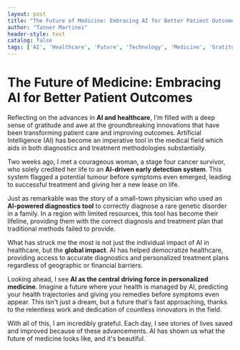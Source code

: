 ```yaml
---
layout: post
title: "The Future of Medicine: Embracing AI for Better Patient Outcomes"
author: "Tanner Martinez"
header-style: text
catalog: false
tags: ['AI', 'Healthcare', 'Future', 'Technology', 'Medicine', 'Gratitude', 'Patient Care']
---
```


# The Future of Medicine: Embracing AI for Better Patient Outcomes

Reflecting on the advances in **AI and healthcare**, I'm filled with a deep sense of gratitude and awe at the groundbreaking innovations that have been transforming patient care and improving outcomes. Artificial Intelligence (AI) has become an imperative tool in the medical field which aids in both diagnostics and treatment methodologies substantially.

Two weeks ago, I met a courageous woman, a stage four cancer survivor, who solely credited her life to an **AI-driven early detection system**. This system flagged a potential tumour before symptoms even emerged, leading to successful treatment and giving her a new lease on life. 

Just as remarkable was the story of a small-town physician who used an **AI-powered diagnostics tool** to correctly diagnose a rare genetic disorder in a family. In a region with limited resources, this tool has become their lifeline, providing them with the correct diagnosis and treatment plan that traditional methods failed to provide.

What has struck me the most is not just the individual impact of AI in healthcare, but the **global impact**. AI has helped democratize healthcare, providing access to accurate diagnostics and personalized treatment plans regardless of geographic or financial barriers. 

Looking ahead, I see **AI as the central driving force in personalized medicine**. Imagine a future where your health is managed by AI, predicting your health trajectories and giving you remedies before symptoms even appear. This isn't just a dream, but a future that's fast approaching, thanks to the relentless work and dedication of countless innovators in the field.

With all of this, I am incredibly grateful. Each day, I see stories of lives saved and improved because of these advancements. AI has shown us what the future of medicine looks like, and it's beautiful.
